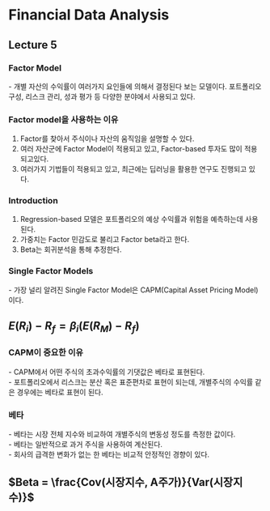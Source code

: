 # Financial Data Analysis

## Lecture 5

### Factor Model
 \- 개별 자산의 수익률이 여러가지 요인들에 의해서 결정된다 보는 모델이다. 포트폴리오 구성, 리스크 관리, 성과 평가 등 다양한 분야에서 사용되고 있다.
 
### Factor model을 사용하는 이유
  1. Factor를 찾아서 주식이나 자산의 움직임을 설명할 수 있다.<br/>
  2. 여러 자산군에 Factor Model이 적용되고 있고, Factor-based 투자도 많이 적용되고있다.<br/>
  3. 여러가지 기법들이 적용되고 있고, 최근에는 딥러닝을 활용한 연구도 진행되고 있다.<br/>

### Introduction
1. Regression-based 모델은 포트폴리오의 예상 수익률과 위험을 예측하는데 사용된다.
2. 가중치는 Factor 민감도로 불리고 Factor beta라고 한다. 
3. Beta는 회귀분석을 통해 추정한다.

### Single Factor Models
 \- 가장 널리 알려진 Single Factor Model은 CAPM(Capital Asset Pricing Model)이다.
 
## $E(R_i) - R_f = \beta_i(E(R_M) - R_f)$


### CAPM이 중요한 이유
 \- CAPM에서 어떤 주식의 초과수익률의 기댓값은 베타로 표현된다.<br/>
 \- 포트폴리오에서 리스크는 분산 혹은 표준편차로 표현이 되는데, 개별주식의 수익률 같은 경우에는 베타로 표현이 된다.

### 베타
 \- 베타는 시장 전체 지수와 비교하여 개별주식의 변동성 정도를 측정한 값이다.<br/>
 \- 베타는 일반적으로 과거 주식을 사용하여 계산된다.<br/>
 \- 회사의 급격한 변화가 없는 한 베타는 비교적 안정적인 경향이 있다.
 
 ## $Beta = \frac{Cov(시장지수, A주가)}{Var(시장지수)}$
 
 
